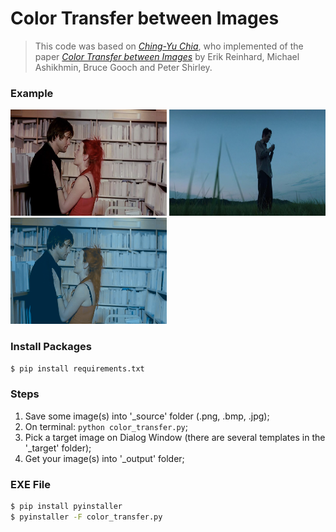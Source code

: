 Color Transfer between Images
======
> This code was based on [*Ching-Yu Chia*]('https://github.com/chia56028/Color-Transfer-between-Images), who implemented of the paper [*Color Transfer between Images*](https://www.cs.tau.ac.il/~turkel/imagepapers/ColorTransfer.pdf) by Erik Reinhard, Michael Ashikhmin, Bruce Gooch and Peter Shirley.

### Example
<p float="left">
    <img src="https://github.com/alissonpina/color_transfer/blob/main/_source/eternal_sunshine_of_spotless_mind.png?raw=true" width="250" height="170" alt="Source">
    <img src="https://github.com/alissonpina/color_transfer/blob/main/_target/minari.png?raw=true" width="250" height="170" alt="Target">
    <img src="https://github.com/alissonpina/color_transfer/blob/main/_output/eternal_sunshine_of_spotless_mind.png" width="250" height="170" alt="Output">
</p>

### Install Packages
```bash
$ pip install requirements.txt
```

### Steps
1. Save some image(s) into '_source' folder (.png, .bmp, .jpg);
2. On terminal: ```python color_transfer.py```;
3. Pick a target image on Dialog Window (there are several templates in the '_target' folder);
4. Get your image(s) into '_output' folder;

### EXE File
```bash
$ pip install pyinstaller
$ pyinstaller -F color_transfer.py
```
